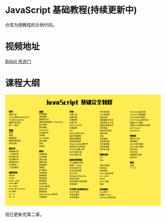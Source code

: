 # JavaScript 基础教程(持续更新中)

仓库为随教程的示例代码。

# 视频地址

[Bilibili 传送门](https://www.bilibili.com/video/av87847392/)

# 课程大纲

![课程大纲](./course-content.png)

现已更新完第二章。
